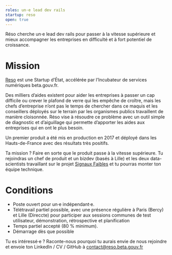 ```yaml
---
roles: un·e lead dev rails
startup: reso
open: true
---
```


Réso cherche un·e lead dev rails pour passer à la vitesse supérieure et mieux accompagner les entreprises en difficulté et à fort potentiel de croissance.

<!--more-->

# Mission

[Reso](https://beta.gouv.fr/startup/reso.html) est une Startup d’État, accélérée par l’Incubateur de services numériques beta.gouv.fr.

Des milliers d’aides existent pour aider les entreprises à passer un cap difficile ou crever le plafond de verre qui les empêche de croître, mais les chefs d’entreprise n’ont pas le temps de chercher dans ce maquis et les conseillers déployés sur le terrain par les organismes publics travaillent de manière cloisonnée. Réso vise à résoudre ce problème avec un outil simple de diagnostic et d’aiguillage qui permette d’apporter les aides aux entreprises qui en ont le plus besoin.

Un premier produit a été mis en production en 2017 et déployé dans les Hauts-de-France avec des résultats très positifs. 

Ta mission ? Faire en sorte que le produit passe à la vitesse supérieure. Tu rejoindras un chef de produit et un bizdev (basés à Lille) et les deux data-scientists travaillant sur le projet [Signaux Faibles](https://beta.gouv.fr/startup/signaux-faibles.html) et tu pourras monter ton équipe technique.

# Conditions

- Poste ouvert pour un·e indépendant·e.
- Télétravail partiel possible, avec une présence régulière à Paris (Bercy) et Lille (Direccte) pour participer aux sessions communes de test utilisateur, démonstration, rétrospective et planification
- Temps partiel accepté (80 % minimum).
- Démarrage dès que possible

Tu es intéressé·e ? Raconte-nous pourquoi tu aurais envie de nous rejoindre et envoie ton LinkedIn / CV / GitHub à contact@reso.beta.gouv.fr
